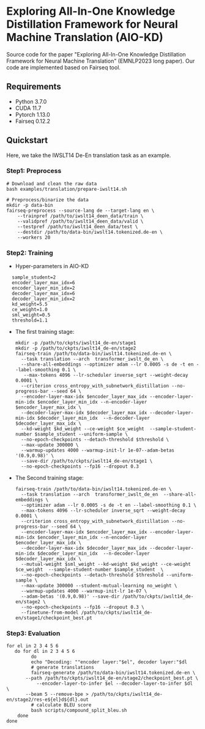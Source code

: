 # Exploring All-In-One Knowledge Distillation Framework for Neural Machine Translation (AIO-KD)

Source code for the paper "Exploring All-In-One Knowledge Distillation Framework for Neural Machine Translation" (EMNLP2023 long paper). Our code are implemented based on Fairseq tool.

## Requirements

- Python 3.7.0
- CUDA 11.7
- Pytorch 1.13.0
- Fairseq 0.12.2

## Quickstart

Here, we take the IWSLT14 De-En translation task  as an example.

### Step1: Preprocess

```
# Download and clean the raw data
bash examples/translation/prepare-iwslt14.sh

# Preprocess/binarize the data
mkdir -p data-bin
fairseq-preprocess --source-lang de --target-lang en \
    --trainpref /path/to/iwslt14_deen_data/train \
    --validpref /path/to/iwslt14_deen_data/valid \
    --testpref /path/to/iwslt14_deen_data/test \
    --destdir /path/to/data-bin/iwslt14.tokenized.de-en \
    --workers 20
```

### Step2: Training
- Hyper-parameters in AIO-KD
```
  sample_student=2
  encoder_layer_max_idx=6
  encoder_layer_min_idx=2
  decoder_layer_max_idx=6
  decoder_layer_min_idx=2
  kd_weight=5.5
  ce_weight=1.0
  sml_weight=0.5
  threshold=1.1
  ```
- The first training stage:
  ```
  mkdir -p /path/to/ckpts/iwslt14_de-en/stage1
  mkdir -p /path/to/ckpts/iwslt14_de-en/stage2
  fairseq-train /path/to/data-bin/iwslt14.tokenized.de-en \
    --task translation --arch  transformer_iwslt_de_en \
    --share-all-embeddings --optimizer adam --lr 0.0005 -s de -t en --label-smoothing 0.1 \
     --max-tokens 4096 --lr-scheduler inverse_sqrt --weight-decay 0.0001 \
    --criterion cross_entropy_with_subnetwork_distillation --no-progress-bar --seed 64 \
    --encoder-layer-max-idx $encoder_layer_max_idx --encoder-layer-min-idx $encoder_layer_min_idx --n-encoder-layer $encoder_layer_max_idx \
    --decoder-layer-max-idx $decoder_layer_max_idx --decoder-layer-min-idx $decoder_layer_min_idx  --n-decoder-layer $decoder_layer_max_idx \
    --kd-weight $kd_weight --ce-weight $ce_weight  --sample-student-number $sample_student --uniform-sample \
    --no-epoch-checkpoints --detach-threshold $threshold \
    --max-update 300000 \
    --warmup-updates 4000 --warmup-init-lr 1e-07--adam-betas '(0.9,0.98)' \
    --save-dir /path/to/ckpts/iwslt14_de-en/stage1 \
    --no-epoch-checkpoints --fp16 --dropout 0.3
  ```
- The Second training stage:
  
  ```
  fairseq-train /path/to/data-bin/iwslt14.tokenized.de-en \
    --task translation --arch  transformer_iwslt_de_en  --share-all-embeddings \
    --optimizer adam --lr 0.0005 -s de -t en --label-smoothing 0.1 \
    --max-tokens 4096 --lr-scheduler inverse_sqrt --weight-decay 0.0001 \
    --criterion cross_entropy_with_subnetwork_distillation --no-progress-bar --seed 64 \
    --encoder-layer-max-idx $encoder_layer_max_idx --encoder-layer-min-idx $encoder_layer_min_idx --n-encoder-layer $encoder_layer_max_idx \
    --decoder-layer-max-idx $decoder_layer_max_idx --decoder-layer-min-idx $decoder_layer_min_idx  --n-decoder-layer $decoder_layer_max_idx \
    --mutual-weight $sml_weight --kd-weight $kd_weight --ce-weight $ce_weight  --sample-student-number $sample_student  \
    --no-epoch-checkpoints --detach-threshold $threshold --uniform-sample \
    --max-update 300000 --student-mutual-learning no_weight \
    --warmup-updates 4000 --warmup-init-lr 1e-07 \
    --adam-betas '(0.9,0.98)' --save-dir /path/to/ckpts/iwslt14_de-en/stage2 \
    --no-epoch-checkpoints --fp16 --dropout 0.3 \
    --finetune-from-model /path/to/ckpts/iwslt14_de-en/stage1/checkpoint_best.pt
  ```

### Step3: Evaluation

```
for el in 2 3 4 5 6
   do for dl in 2 3 4 5 6
         do
         echo "Decoding: ""encoder layer:"$el", decoder layer:"$dl
         # generate translations
         fairseq-generate /path/to/data-bin/iwslt14.tokenized.de-en \
	   --path /path/to/ckpts/iwslt14_de-en/stage2/checkpoint_best.pt \
           --encoder-layer-to-infer $el --decoder-layer-to-infer $dl  \
	   --beam 5 --remove-bpe > /path/to/ckpts/iwslt14_de-en/stage2/res-e${el}d${dl}.out
         # calculate BLEU score   
         bash scripts/compound_split_bleu.sh 
    done
done
```
